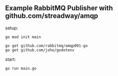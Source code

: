 ## Example RabbitMQ Publisher with github.com/streadway/amqp

setup:

```
go mod init main

go get github.com/rabbitmq/amqp091-go
go get github.com/joho/godotenv
```

start:

```
go run main.go
```
